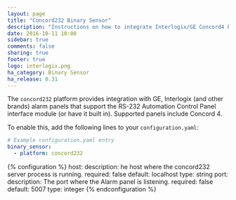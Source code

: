 ```yaml
---
layout: page
title: "Concord232 Binary Sensor"
description: "Instructions on how to integrate Interlogix/GE Concord4 binary sensors into Home Assistant."
date: 2016-10-11 10:00
sidebar: true
comments: false
sharing: true
footer: true
logo: interlogix.png
ha_category: Binary Sensor
ha_release: 0.31
---
```


The `concord232` platform provides integration with GE, Interlogix (and other brands) alarm panels that support the RS-232 Automation Control Panel interface module (or have it built in). Supported panels include Concord 4.

To enable this, add the following lines to your `configuration.yaml`:

```yaml
# Example configuration.yaml entry
binary_sensor:
  - platform: concord232
```

{% configuration %}
host:
  description: he host where the concord232 server process is running.
  required: false
  default: localhost
  type: string
port:
  description: The port where the Alarm panel is listening.
  required: false
  default: 5007
  type: integer
{% endconfiguration %}
